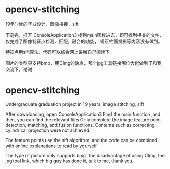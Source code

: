 # opencv-stitching
19年时候的毕业设计，图像拼接，sift

下载完，打开 ConsoleApplication3
找到main函数进去，即可找到相关的文件，仅完成了图像特征点检测，匹配，融合的功能，
矫正柱面投影等内容没有做到。

特征点用sift算法，代码可以结合网上讲解自己阅读下

图片的类型只支持bmp，用CImg的缺点，那个jpg工具链接哪位大佬做到了和我交流下，谢谢

# opencv-stitching
Undergraduate graduation project in 19 years, image stitching, sift

After downloading, open ConsoleApplication3
Find the main function ,and then, you can find the relevant files.Only complete the image feature point detection, matching, and fusion functions.
Contents such as correcting cylindrical projection were not achieved.

The feature points use the sift algorithm, and the code can be combined with online explanations to read by yourself

The type of picture only supports bmp, the disadvantage of using CImg, the jpg tool link, which big guy has done it, talk to me, thank you.
